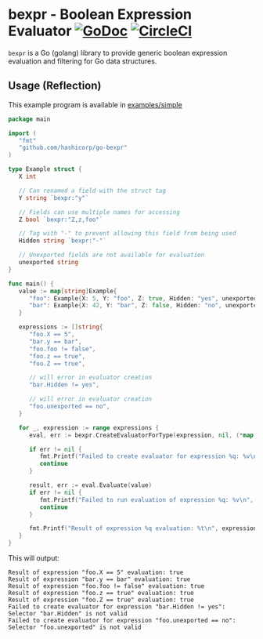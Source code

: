 # bexpr - Boolean Expression Evaluator [![GoDoc](https://godoc.org/github.com/hashicorp/go-bexpr?status.svg)](https://godoc.org/github.com/hashicorp/go-bexpr) [![CircleCI](https://circleci.com/gh/hashicorp/go-bexpr.svg?style=svg)](https://circleci.com/gh/hashicorp/go-bexpr)

`bexpr` is a Go (golang) library to provide generic boolean expression evaluation and filtering for Go data structures.

## Usage (Reflection)

This example program is available in [examples/simple](examples/simple)

```go
package main

import (
   "fmt"
   "github.com/hashicorp/go-bexpr"
)

type Example struct {
   X int

   // Can renamed a field with the struct tag
   Y string `bexpr:"y"`

   // Fields can use multiple names for accessing
   Z bool `bexpr:"Z,z,foo"`

   // Tag with "-" to prevent allowing this field from being used
   Hidden string `bexpr:"-"`

   // Unexported fields are not available for evaluation
   unexported string
}

func main() {
   value := map[string]Example{
      "foo": Example{X: 5, Y: "foo", Z: true, Hidden: "yes", unexported: "no"},
      "bar": Example{X: 42, Y: "bar", Z: false, Hidden: "no", unexported: "yes"},
   }

   expressions := []string{
      "foo.X == 5",
      "bar.y == bar",
      "foo.foo != false",
      "foo.z == true",
      "foo.Z == true",

      // will error in evaluator creation
      "bar.Hidden != yes",

      // will error in evaluator creation
      "foo.unexported == no",
   }

   for _, expression := range expressions {
      eval, err := bexpr.CreateEvaluatorForType(expression, nil, (*map[string]Example)(nil))

      if err != nil {
         fmt.Printf("Failed to create evaluator for expression %q: %v\n", expression, err)
         continue
      }

      result, err := eval.Evaluate(value)
      if err != nil {
         fmt.Printf("Failed to run evaluation of expression %q: %v\n", expression, err)
         continue
      }

      fmt.Printf("Result of expression %q evaluation: %t\n", expression, result)
   }
}
```

This will output:

```
Result of expression "foo.X == 5" evaluation: true
Result of expression "bar.y == bar" evaluation: true
Result of expression "foo.foo != false" evaluation: true
Result of expression "foo.z == true" evaluation: true
Result of expression "foo.Z == true" evaluation: true
Failed to create evaluator for expression "bar.Hidden != yes": Selector "bar.Hidden" is not valid
Failed to create evaluator for expression "foo.unexported == no": Selector "foo.unexported" is not valid
```
